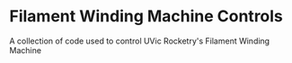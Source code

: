 # Filament Winding Machine Controls
A collection of code used to control UVic Rocketry's Filament Winding Machine

